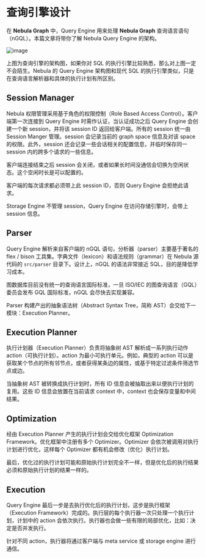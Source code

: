 # 查询引擎设计

在 **Nebula Graph** 中，Query Engine 用来处理 **Nebula Graph** 查询语言语句（nGQL）。本篇文章将带你了解 Nebula Query Engine 的架构。

![image](https://user-images.githubusercontent.com/42762957/70886505-9470a100-2016-11ea-8258-047f480a8d4b.png)

上图为查询引擎的架构图，如果你对 SQL 的执行引擎比较熟悉，那么对上图一定不会陌生。Nebula 的 Query Engine 架构图和现代 SQL 的执行引擎类似，只是在查询语言解析器和具体的执行计划有所区别。

## Session Manager

Nebula 权限管理采用基于角色的权限控制（Role Based Access Control）。客户端第一次连接到 Query Engine 时需作认证，当认证成功之后 Query Engine 会创建一个新 session，并将该 session ID 返回给客户端。所有的 session 统一由 Session Manger 管理。session 会记录当前的 graph space 信息及对该 space 的权限。此外，session 还会记录一些会话相关的配置信息，并临时保存同一 session 内的跨多个请求的一些信息。

客户端连接结束之后 session 会关闭，或者如果长时间没通信会切换为空闲状态。这个空闲时长是可以配置的。

客户端的每次请求都必须带上此 session ID，否则 Query Engine 会拒绝此请求。

Storage Engine 不管理 session，Query Engine 在访问存储引擎时，会带上 session 信息。

## Parser

Query Engine 解析来自客户端的 nGQL 语句，分析器（parser）主要基于著名的 flex / bison 工具集。字典文件（lexicon）和语法规则（grammar）在 Nebula 源代码的 `src/parser` 目录下。设计上，nGQL 的语法非常接近 SQL，目的是降低学习成本。

图数据库目前没有统一的查询语言国际标准，一旦 ISO/IEC 的图查询语言（GQL）委员会发布 GQL 国际标准，nGQL 会尽快去实现兼容。

Parser 构建产出的抽象语法树（Abstract Syntax Tree，简称 AST）会交给下一模块：Execution Planner。

## Execution Planner

执行计划器（Execution Planner）负责将抽象树 AST 解析成一系列执行动作 action（可执行计划）。action 为最小可执行单元。例如，典型的 action 可以是获取某个节点的所有邻节点，或者获得某条边的属性，或基于特定过滤条件筛选节点或边。

当抽象树 AST 被转换成执行计划时，所有 ID 信息会被抽取出来以便执行计划的复用。这些 ID 信息会放置在当前请求 context 中，context 也会保存变量和中间结果。

## Optimization

经由 Execution Planner 产生的执行计划会交给优化框架 Optimization Framework。优化框架中注册有多个 Optimizer。Optimizer 会依次被调用对执行计划进行优化，这样每个 Optimizer 都有机会修改（优化）执行计划。

最后，优化过的执行计划可能和原始执行计划完全不一样，但是优化后的执行结果必须和原始执行计划的结果一样的。

## Execution

Query Engine 最后一步是去执行优化后的执行计划，这步是执行框架（Execution Framework）完成的。执行层的每个执行器一次只处理一个执行计划，计划中的 action 会依次执行。执行器也会做一些有限的局部优化，比如：决定是否并发执行。

针对不同 action，执行器将通过客户端与 meta service 或 storage engine 进行通信。
